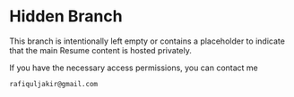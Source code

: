 # Hidden Branch

This branch is intentionally left empty or contains a placeholder to indicate that the main Resume content is hosted privately.

If you have the necessary access permissions, you can contact me
```bash
rafiquljakir@gmail.com
```
